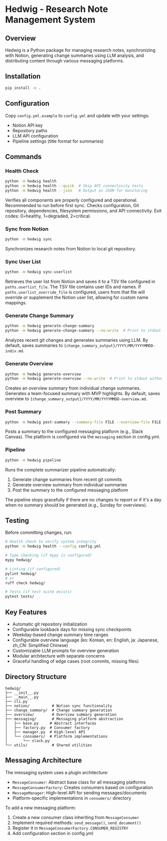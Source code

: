 # Hedwig - Research Note Management System

## Overview
Hedwig is a Python package for managing research notes, synchronizing with Notion, generating change summaries using LLM analysis, and distributing content through various messaging platforms.

## Installation
```bash
pip install -e .
```

## Configuration
Copy `config.yml.example` to `config.yml` and update with your settings:
- Notion API key
- Repository paths
- LLM API configuration
- Pipeline settings (title format for summaries)

## Commands

### Health Check
```bash
python -m hedwig health
python -m hedwig health --quick  # Skip API connectivity tests
python -m hedwig health --json   # Output as JSON for monitoring
```
Verifies all components are properly configured and operational. Recommended to run before first sync. Checks configuration, Git repository, dependencies, filesystem permissions, and API connectivity. Exit codes: 0=healthy, 1=degraded, 2=critical.

### Sync from Notion
```bash
python -m hedwig sync
```
Synchronizes research notes from Notion to local git repository.

### Sync User List
```bash
python -m hedwig sync-userlist
```
Retrieves the user list from Notion and saves it to a TSV file configured in `paths.userlist_file`. The TSV file contains user IDs and names. If `paths.userlist_override_file` is configured, users from that file will override or supplement the Notion user list, allowing for custom name mappings.

### Generate Change Summary
```bash
python -m hedwig generate-change-summary
python -m hedwig generate-change-summary --no-write  # Print to stdout without saving to file
```
Analyzes recent git changes and generates summaries using LLM. By default, saves summaries to `{change_summary_output}/YYYY/MM/YYYYMMDD-indiv.md`.

### Generate Overview
```bash
python -m hedwig generate-overview
python -m hedwig generate-overview --no-write  # Print to stdout without saving to file
```
Creates an overview summary from individual change summaries. Generates a team-focused summary with MVP highlights. By default, saves overview to `{change_summary_output}/YYYY/MM/YYYYMMDD-overview.md`.

### Post Summary
```bash
python -m hedwig post-summary --summary-file FILE --overview-file FILE --title TITLE
```
Posts a summary to the configured messaging platform (e.g., Slack Canvas). The platform is configured via the `messaging` section in config.yml.

### Pipeline
```bash
python -m hedwig pipeline
```
Runs the complete summarizer pipeline automatically:
1. Generate change summaries from recent git commits
2. Generate overview summary from individual summaries
3. Post the summary to the configured messaging platform

The pipeline stops gracefully if there are no changes to report or if it's a day when no summary should be generated (e.g., Sunday for overviews).

## Testing
Before committing changes, run:
```bash
# Health check to verify system integrity
python -m hedwig health --config config.yml

# Type checking (if mypy is configured)
mypy hedwig/

# Linting (if configured)
pylint hedwig/
# or
ruff check hedwig/

# Tests (if test suite exists)
pytest tests/
```

## Key Features
- Automatic git repository initialization
- Configurable lookback days for missing sync checkpoints
- Weekday-based change summary time ranges
- Configurable overview language (ko: Korean, en: English, ja: Japanese, zh_CN: Simplified Chinese)
- Customizable LLM prompts for overview generation
- Modular architecture with separate concerns
- Graceful handling of edge cases (root commits, missing files)

## Directory Structure
```
hedwig/
├── __init__.py
├── __main__.py
├── cli.py
├── notion/          # Notion sync functionality
├── change_summary/  # Change summary generation
├── overview/        # Overview summary generation
├── messaging/       # Messaging platform abstraction
│   ├── base.py     # Abstract interfaces
│   ├── factory.py  # Consumer factory
│   ├── manager.py  # High-level API
│   └── consumers/  # Platform implementations
│       └── slack.py
└── utils/           # Shared utilities
```

## Messaging Architecture
The messaging system uses a plugin architecture:
- `MessageConsumer`: Abstract base class for all messaging platforms
- `MessageConsumerFactory`: Creates consumers based on configuration
- `MessageManager`: High-level API for sending messages/documents
- Platform-specific implementations in `consumers/` directory

To add a new messaging platform:
1. Create a new consumer class inheriting from `MessageConsumer`
2. Implement required methods: `send_message()`, `send_document()`
3. Register it in `MessageConsumerFactory.CONSUMER_REGISTRY`
4. Add configuration section in config.yml